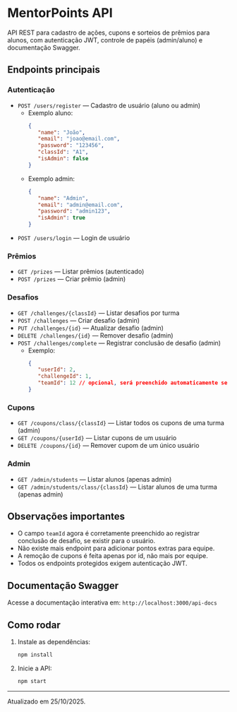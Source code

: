 
# MentorPoints API

API REST para cadastro de ações, cupons e sorteios de prêmios para alunos, com autenticação JWT, controle de papéis (admin/aluno) e documentação Swagger.

## Endpoints principais

### Autenticação
- `POST /users/register` — Cadastro de usuário (aluno ou admin)
   - Exemplo aluno:
      ```json
      {
         "name": "João",
         "email": "joao@email.com",
         "password": "123456",
         "classId": "A1",
         "isAdmin": false
      }
      ```
   - Exemplo admin:
      ```json
      {
         "name": "Admin",
         "email": "admin@email.com",
         "password": "admin123",
         "isAdmin": true
      }
      ```
- `POST /users/login` — Login de usuário

### Prêmios
- `GET /prizes` — Listar prêmios (autenticado)
- `POST /prizes` — Criar prêmio (admin)

### Desafios
- `GET /challenges/{classId}` — Listar desafios por turma
- `POST /challenges` — Criar desafio (admin)
- `PUT /challenges/{id}` — Atualizar desafio (admin)
- `DELETE /challenges/{id}` — Remover desafio (admin)
- `POST /challenges/complete` — Registrar conclusão de desafio (admin)
   - Exemplo:
      ```json
      {
         "userId": 2,
         "challengeId": 1,
         "teamId": 12 // opcional, será preenchido automaticamente se o usuário tiver teamId
      }
      ```

### Cupons
- `GET /coupons/class/{classId}` — Listar todos os cupons de uma turma (admin)
- `GET /coupons/{userId}` — Listar cupons de um usuário
- `DELETE /coupons/{id}` — Remover cupom de um único usuário

### Admin
- `GET /admin/students` — Listar alunos (apenas admin)
- `GET /admin/students/class/{classId}` — Listar alunos de uma turma (apenas admin)

## Observações importantes
- O campo `teamId` agora é corretamente preenchido ao registrar conclusão de desafio, se existir para o usuário.
- Não existe mais endpoint para adicionar pontos extras para equipe.
- A remoção de cupons é feita apenas por id, não mais por equipe.
- Todos os endpoints protegidos exigem autenticação JWT.

## Documentação Swagger
Acesse a documentação interativa em: `http://localhost:3000/api-docs`

## Como rodar
1. Instale as dependências:
    ```bash
    npm install
    ```
2. Inicie a API:
    ```bash
    npm start
    ```

---

Atualizado em 25/10/2025.
